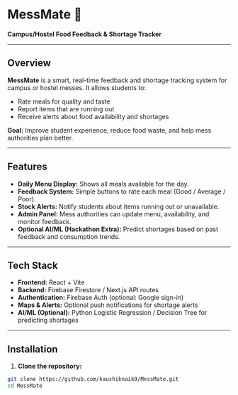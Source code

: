 # MessMate 🥘

**Campus/Hostel Food Feedback & Shortage Tracker**

---

## Overview

**MessMate** is a smart, real-time feedback and shortage tracking system for campus or hostel messes. It allows students to:

- Rate meals for quality and taste
- Report items that are running out
- Receive alerts about food availability and shortages

**Goal:** Improve student experience, reduce food waste, and help mess authorities plan better.

---

## Features

- **Daily Menu Display:** Shows all meals available for the day.
- **Feedback System:** Simple buttons to rate each meal (Good / Average / Poor).
- **Stock Alerts:** Notify students about items running out or unavailable.
- **Admin Panel:** Mess authorities can update menu, availability, and monitor feedback.
- **Optional AI/ML (Hackathon Extra):** Predict shortages based on past feedback and consumption trends.

---

## Tech Stack

- **Frontend:** React + Vite
- **Backend:** Firebase Firestore / Next.js API routes
- **Authentication:** Firebase Auth (optional: Google sign-in)
- **Maps & Alerts:** Optional push notifications for shortage alerts
- **AI/ML (Optional):** Python Logistic Regression / Decision Tree for predicting shortages

---

## Installation

1. **Clone the repository:**

```bash
git clone https://github.com/kaushiknaik9/MessMate.git
cd MessMate
```
